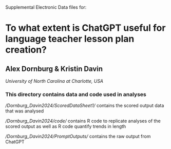 ###

Supplemental Electronic Data files for:

# To what extent is ChatGPT useful for language teacher lesson plan creation?

## Alex Dornburg & Kristin Davin
<i>University of North Carolina at Charlotte, USA</i>


###

### This directory contains data and code used in analyses


<i>/Dornburg_Davin2024/ScoredDataSheet1/</i> contains the scored output data that was analysed

<i>/Dornburg_Davin2024/code/</i> contains R code to replicate analyses of the scored output as well as R code quantify trends in length

<i>/Dornburg_Davin2024/PromptOutputs/</i> contains the raw output from ChatGPT